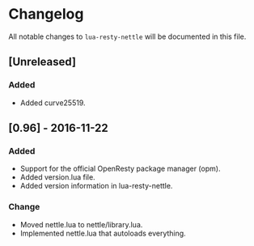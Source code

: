 # Changelog

All notable changes to `lua-resty-nettle` will be documented in this file.

## [Unreleased] 
### Added
- Added curve25519.

## [0.96] - 2016-11-22
### Added
- Support for the official OpenResty package manager (opm).
- Added version.lua file.
- Added version information in lua-resty-nettle.

### Change
- Moved nettle.lua to nettle/library.lua.
- Implemented nettle.lua that autoloads everything.